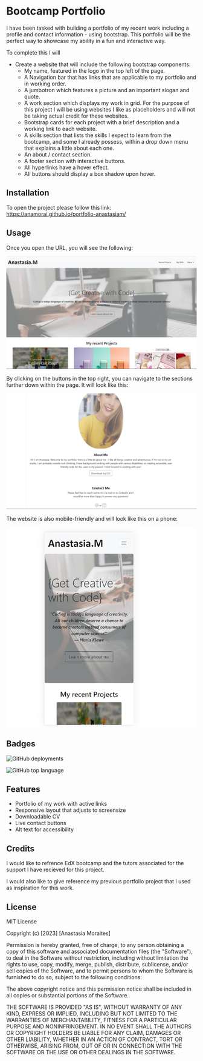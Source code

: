 # Bootcamp Portfolio

I have been tasked with building a portfolio of my recent work including a profile and contact information - using bootstrap. This portfolio will be the perfect way to showcase my ability in a fun and interactive way.  

To complete this I will
*  Create a website that will include the following bootstrap components:
    - My name, featured in the logo in the top left of the page.
    - A Navigation bar that has links that are applicable to my portfolio and in working order.
    - A jumbotron which features a picture and an important slogan and quote. 
    - A work section which displays my work in grid. For the purpose of this project I will be using websites I like as placeholders and will not be taking actual credit for these websites.
    - Bootstrap cards for each project with a brief description and a working link to each website.
    - A skills section that lists the skills I expect to learn from the bootcamp, and some I already possess, within a drop down menu that explains a little about each one.
    - An about / contact section.
    - A footer section with interactive buttons.
    - All hyperlinks have a hover effect.
    - All buttons should display a box shadow upon hover.

## Installation

To open the project please follow this link: https://anamorai.github.io/portfolio-anastasiam/

## Usage 

Once you open the URL, you will see the following:

![This is the first thing you will see after opening the website](images/web1.png)


By clicking on the buttons in the top right, you can navigate to the sections further down within the page. 
It will look like this: 

![If you scroll down, it will look like this](images/web2.png)

The website is also mobile-friendly and will look like this on a phone:

![This is the first thing you will see after opening the website](images/web3.png)


## Badges

![GitHub deployments](https://img.shields.io/github/deployments/anamorai/portfolio-anastasiam/github-pages)


![GitHub top language](https://img.shields.io/github/languages/top/anamorai/portfolio-anastasiam)


## Features

- Portfolio of my work with active links
- Responsive layout that adjusts to screensize
- Downloadable CV
- Live contact buttons
- Alt text for accessibility

## Credits

I would like to refrence EdX bootcamp and the tutors associated for the support I have recieved for this project. 

I would also like to give reference my previous portfolio project that I used as inspiration for this work. 

## License

MIT License

Copyright (c) [2023] [Anastasia Moraites]

Permission is hereby granted, free of charge, to any person obtaining a copy
of this software and associated documentation files (the "Software"), to deal
in the Software without restriction, including without limitation the rights
to use, copy, modify, merge, publish, distribute, sublicense, and/or sell
copies of the Software, and to permit persons to whom the Software is
furnished to do so, subject to the following conditions:

The above copyright notice and this permission notice shall be included in all
copies or substantial portions of the Software.

THE SOFTWARE IS PROVIDED "AS IS", WITHOUT WARRANTY OF ANY KIND, EXPRESS OR
IMPLIED, INCLUDING BUT NOT LIMITED TO THE WARRANTIES OF MERCHANTABILITY,
FITNESS FOR A PARTICULAR PURPOSE AND NONINFRINGEMENT. IN NO EVENT SHALL THE
AUTHORS OR COPYRIGHT HOLDERS BE LIABLE FOR ANY CLAIM, DAMAGES OR OTHER
LIABILITY, WHETHER IN AN ACTION OF CONTRACT, TORT OR OTHERWISE, ARISING FROM,
OUT OF OR IN CONNECTION WITH THE SOFTWARE OR THE USE OR OTHER DEALINGS IN THE
SOFTWARE.